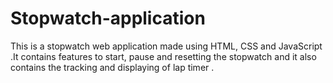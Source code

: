 # Stopwatch-application
This is a stopwatch web application made using HTML, CSS and JavaScript .It contains features to start, pause and resetting the stopwatch  and it also contains the  tracking and displaying of lap timer .
